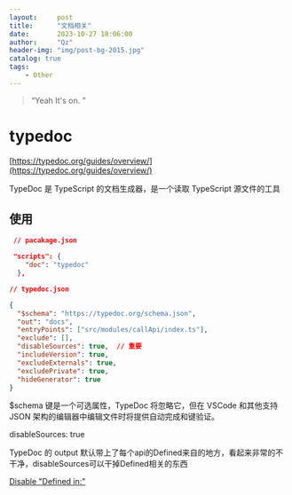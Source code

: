 ```yaml
---
layout:     post
title:      "文档相关"
date:       2023-10-27 18:06:00
author:     "Qz"
header-img: "img/post-bg-2015.jpg"
catalog: true
tags:
    - Other
---
```


> “Yeah It's on. ”



# typedoc 

[https://typedoc.org/guides/overview/](https://typedoc.org/guides/overview/)

TypeDoc 是 TypeScript 的文档生成器，是一个读取 TypeScript 源文件的工具



## 使用

```json
 // pacakage.json
 
 "scripts": {
    "doc": "typedoc"
  },
```



```json
// typedoc.json

{
  "$schema": "https://typedoc.org/schema.json",
  "out": "docs",
  "entryPoints": ["src/modules/callApi/index.ts"],
  "exclude": [],
  "disableSources": true,  // 重要
  "includeVersion": true,
  "excludeExternals": true,
  "excludePrivate": true,
  "hideGenerator": true
}
```

$schema 键是一个可选属性，TypeDoc 将忽略它，但在 VSCode 和其他支持 JSON 架构的编辑器中编辑文件时将提供自动完成和键验证。

disableSources: true

TypeDoc 的 output 默认带上了每个api的Defined来自的地方，看起来非常的不干净，disableSources可以干掉Defined相关的东西

[Disable "Defined in:"](https://github.com/TypeStrong/typedoc/issues/808)

